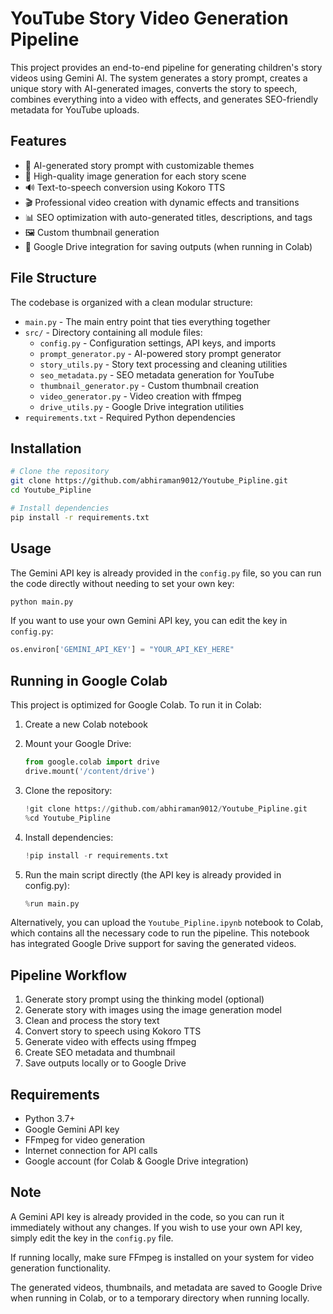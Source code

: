 # YouTube Story Video Generation Pipeline

This project provides an end-to-end pipeline for generating children's story videos using Gemini AI. The system generates a story prompt, creates a unique story with AI-generated images, converts the story to speech, combines everything into a video with effects, and generates SEO-friendly metadata for YouTube uploads.

## Features

- 🤖 AI-generated story prompt with customizable themes
- 🎨 High-quality image generation for each story scene
- 🔊 Text-to-speech conversion using Kokoro TTS
- 🎬 Professional video creation with dynamic effects and transitions
- 📊 SEO optimization with auto-generated titles, descriptions, and tags
- 🖼️ Custom thumbnail generation
- 📁 Google Drive integration for saving outputs (when running in Colab)

## File Structure

The codebase is organized with a clean modular structure:

- `main.py` - The main entry point that ties everything together
- `src/` - Directory containing all module files:
  - `config.py` - Configuration settings, API keys, and imports
  - `prompt_generator.py` - AI-powered story prompt generator
  - `story_utils.py` - Story text processing and cleaning utilities
  - `seo_metadata.py` - SEO metadata generation for YouTube
  - `thumbnail_generator.py` - Custom thumbnail creation
  - `video_generator.py` - Video creation with ffmpeg
  - `drive_utils.py` - Google Drive integration utilities
- `requirements.txt` - Required Python dependencies

## Installation

```bash
# Clone the repository
git clone https://github.com/abhiraman9012/Youtube_Pipline.git
cd Youtube_Pipline

# Install dependencies
pip install -r requirements.txt
```

## Usage

The Gemini API key is already provided in the `config.py` file, so you can run the code directly without needing to set your own key:

```bash
python main.py
```

If you want to use your own Gemini API key, you can edit the key in `config.py`:

```python
os.environ['GEMINI_API_KEY'] = "YOUR_API_KEY_HERE"
```

## Running in Google Colab

This project is optimized for Google Colab. To run it in Colab:

1. Create a new Colab notebook
2. Mount your Google Drive:
   ```python
   from google.colab import drive
   drive.mount('/content/drive')
   ```

3. Clone the repository:
   ```python
   !git clone https://github.com/abhiraman9012/Youtube_Pipline.git
   %cd Youtube_Pipline
   ```

4. Install dependencies:
   ```python
   !pip install -r requirements.txt
   ```

5. Run the main script directly (the API key is already provided in config.py):
   ```python
   %run main.py
   ```

Alternatively, you can upload the `Youtube_Pipline.ipynb` notebook to Colab, which contains all the necessary code to run the pipeline. This notebook has integrated Google Drive support for saving the generated videos.

## Pipeline Workflow

1. Generate story prompt using the thinking model (optional)
2. Generate story with images using the image generation model
3. Clean and process the story text
4. Convert story to speech using Kokoro TTS
5. Generate video with effects using ffmpeg
6. Create SEO metadata and thumbnail
7. Save outputs locally or to Google Drive

## Requirements

- Python 3.7+
- Google Gemini API key
- FFmpeg for video generation
- Internet connection for API calls
- Google account (for Colab & Google Drive integration)

## Note

A Gemini API key is already provided in the code, so you can run it immediately without any changes. If you wish to use your own API key, simply edit the key in the `config.py` file.

If running locally, make sure FFmpeg is installed on your system for video generation functionality.

The generated videos, thumbnails, and metadata are saved to Google Drive when running in Colab, or to a temporary directory when running locally.
